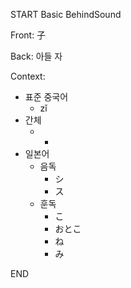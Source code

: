 START
Basic BehindSound

Front:
子


Back:
아들 자


Context:
- 표준 중국어
	- zǐ
- 간체
	- -
- 일본어
	- 음독
		- シ
		- ス
	- 훈독
		- こ
		- おとこ
		- ね
		- み
<!--ID: 1746177559867-->
END
